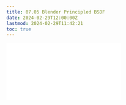 ```yaml
---
title: 07.05 Blender Principled BSDF
date: 2024-02-29T12:00:00Z
lastmod: 2024-02-29T11:42:21
toc: true
---
```


![Link to included file content](../../../../3d-modeling/blender/principled-bsdf-blender.md)
